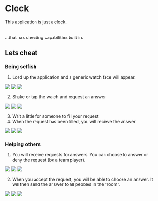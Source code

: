 # Clock
This application is just a clock. 
<br><br><br>
...that has cheating capabilities built in. 

## Lets cheat

### Being selfish
1. Load up the application and a generic watch face will appear. 

  ![](http://i.imgur.com/DtETKKs.png) ![](http://i.imgur.com/WeQX6UQ.png) ![](http://i.imgur.com/ipvo2yN.png)

2. Shake or tap the watch and request an answer

  ![](http://i.imgur.com/BTybR7n.png) ![](http://i.imgur.com/WeQX6UQ.png) ![](http://i.imgur.com/f2Y1t0c.png)

3. Wait a little for someone to fill your request
4. When the request has been filled, you will recieve the answer

  ![](http://i.imgur.com/ipvo2yN.png) ![](http://i.imgur.com/WeQX6UQ.png) ![](http://i.imgur.com/IEyXGn2.png)

### Helping others
1. You will receive requests for answers. You can choose to answer or deny the request (be a team player).
 
  ![](http://i.imgur.com/ipvo2yN.png) ![](http://i.imgur.com/WeQX6UQ.png) ![](http://i.imgur.com/8hSocrt.png)

2. When you accept the request, you will be able to choose an answer. It will then send the answer to all pebbles in the "room".

  ![](http://i.imgur.com/HaZD3sc.png) ![](http://i.imgur.com/WeQX6UQ.png) ![](http://i.imgur.com/BUwzSrw.png)


